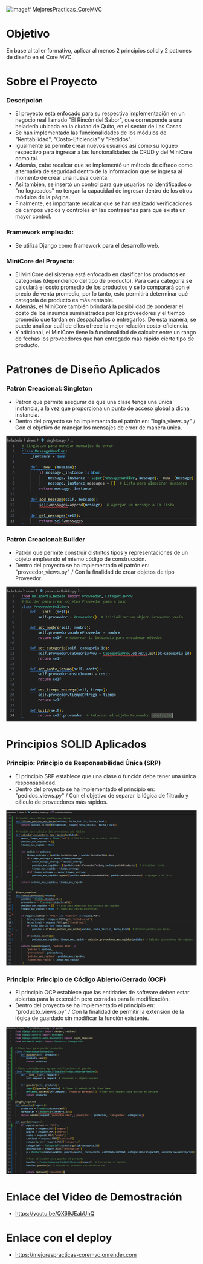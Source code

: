 ![image](https://github.com/user-attachments/assets/88219c8c-d3c6-4bcb-900f-7cee12e492d3)# MejoresPracticas_CoreMVC

# Objetivo
En base al taller formativo, aplicar al menos 2 principios solid y 2 patrones de diseño en el Core MVC.

# Sobre el Proyecto
### Descripción
- El proyecto está enfocado para su respectiva implementación en un negocio real llamado "El Rincón del Sabor",
  que corresponde a una heladería ubicada en la ciudad de Quito, en el sector de Las Casas.
- Se han implementado las funcionalidades de los módulos de "Rentabilidad", "Costo-Eficiencia" y "Pedidos".
- Igualmente se permite crear nuevos usuarios así como su logueo respectivo para ingresar a las funcionalidades de CRUD y del MiniCore como tal.
- Además, cabe recalcar que se implementó un método de cifrado como alternativa de seguridad dentro de la información que se ingresa al momento de crear una nueva cuenta.
- Así también, se insertó un control para que usuarios no identificados o "no logueados" no tengan la capacidad de ingresar dentro de los otros módulos de la página.
- Finalmente, es importante recalcar que se han realizado verificaciones de campos vacíos y controles en las contraseñas para que exista un mayor control.
  
### Framework empleado:
- Se utiliza Django como framework para el desarrollo web.

### MiniCore del Proyecto:
- El MiniCore del sistema está enfocado en clasificar los productos en categorías (dependiendo del tipo de producto). Para cada categoría se calculará el costo promedio de los productos y se lo comparará con el precio de venta promedio, por lo tanto, esto permitirá determinar qué categoría de producto es más rentable.
- Además, el MiniCore también brindará la posibilidad de ponderar el costo de los insumos suministrados por los proveedores y el tiempo promedio que tardan en despacharlos o entregarlos. De esta manera, se puede analizar cuál de ellos ofrece la mejor relación costo-eficiencia.
- Y adicional, el MiniCore tiene la funcionalidad de calcular entre un rango de fechas los proveedores que han entregado más rápido cierto tipo de producto.

# Patrones de Diseño Aplicados
### Patrón Creacional: Singleton
- Patrón que permite asegurar de que una clase tenga una única instancia, a la vez que proporciona un punto de acceso global a dicha instancia.
- Dentro del proyecto se ha implementado el patrón en: "login_views.py" / Con el objetivo de manejar los mensajes de error de manera única.
  
![Imagen](https://raw.githubusercontent.com/DeividN21/MejoresPracticas_CoreMVC/d8eab4f323188ae9777f1544f47740ab3fafeb94/Singleton.png)

### Patrón Creacional: Builder
- Patrón que permite construir distintos tipos y representaciones de un objeto empleando el mismo código de construcción.
- Dentro del proyecto se ha implementado el patrón en: "proveedor_views.py" / Con la finalidad de crear objetos de tipo Proveedor.

![Imagen](https://raw.githubusercontent.com/DeividN21/MejoresPracticas_CoreMVC/d8eab4f323188ae9777f1544f47740ab3fafeb94/Builder.png)

# Principios SOLID Aplicados
### Principio: Principio de Responsabilidad Única (SRP)
- El principio SRP establece que una clase o función debe tener una única responsabilidad.
- Dentro del proyecto se ha implementado el principio en: "pedidos_views.py" / Con el objetivo de separar la lógica de filtrado y cálculo de proveedores más rápidos.

![Imagen](https://raw.githubusercontent.com/DeividN21/MejoresPracticas_CoreMVC/d8eab4f323188ae9777f1544f47740ab3fafeb94/SRP.png)

### Principio: Principio de Código Abierto/Cerrado (OCP)
- El principio OCP establece que las entidades de software deben estar abiertas para la extensión pero cerradas para la modificación.
- Dentro del proyecto se ha implementado el principio en: "producto_views.py" / Con la finalidad de permitir la extensión de la lógica de guardado sin modificar la función existente.

![Imagen](https://raw.githubusercontent.com/DeividN21/MejoresPracticas_CoreMVC/d8eab4f323188ae9777f1544f47740ab3fafeb94/OCP.png)

# Enlace del Video de Demostración
- https://youtu.be/QX69JEabUhQ

# Enlace con el deploy
- https://mejorespracticas-coremvc.onrender.com
